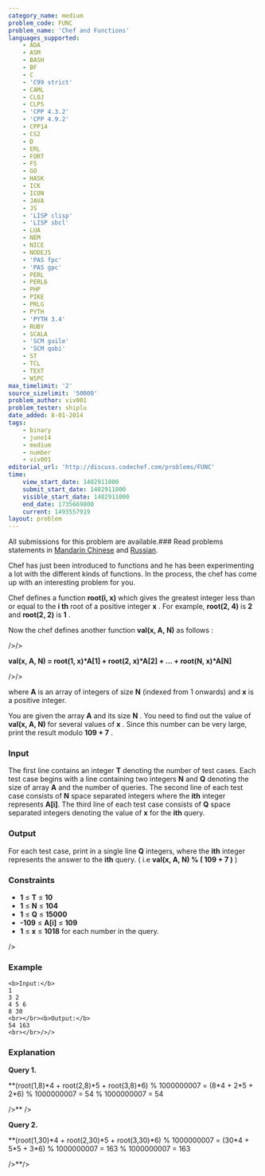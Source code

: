 ```yaml
---
category_name: medium
problem_code: FUNC
problem_name: 'Chef and Functions'
languages_supported:
    - ADA
    - ASM
    - BASH
    - BF
    - C
    - 'C99 strict'
    - CAML
    - CLOJ
    - CLPS
    - 'CPP 4.3.2'
    - 'CPP 4.9.2'
    - CPP14
    - CS2
    - D
    - ERL
    - FORT
    - FS
    - GO
    - HASK
    - ICK
    - ICON
    - JAVA
    - JS
    - 'LISP clisp'
    - 'LISP sbcl'
    - LUA
    - NEM
    - NICE
    - NODEJS
    - 'PAS fpc'
    - 'PAS gpc'
    - PERL
    - PERL6
    - PHP
    - PIKE
    - PRLG
    - PYTH
    - 'PYTH 3.4'
    - RUBY
    - SCALA
    - 'SCM guile'
    - 'SCM qobi'
    - ST
    - TCL
    - TEXT
    - WSPC
max_timelimit: '2'
source_sizelimit: '50000'
problem_author: viv001
problem_tester: shiplu
date_added: 8-01-2014
tags:
    - binary
    - june14
    - medium
    - number
    - viv001
editorial_url: 'http://discuss.codechef.com/problems/FUNC'
time:
    view_start_date: 1402911000
    submit_start_date: 1402911000
    visible_start_date: 1402911000
    end_date: 1735669800
    current: 1493557919
layout: problem
---
```

All submissions for this problem are available.###  Read problems statements in [Mandarin Chinese](http://www.codechef.com/download/translated/JUNE14/mandarin/FUNC.pdf) and [Russian](http://www.codechef.com/download/translated/JUNE14/russian/FUNC.pdf).

 Chef has just been introduced to functions and he has been experimenting a lot with the different kinds of functions. In the process, the chef has come up with an interesting problem for you.

 Chef defines a function  **root(i, x)**  which gives the greatest integer less than or equal to the  **i th** root of a positive integer  **x** . For example,  **root(2, 4)**  is  **2**  and  **root(2, 2)**  is  **1** .

 Now the chef defines another function  **val(x, A, N)**  as follows : 

/>/>

 **val(x, A, N) = root(1, x)\*A\[1\] + root(2, x)\*A\[2\] + ... + root(N, x)\*A\[N\]**  

/>/>

where  **A**  is an array of integers of size  **N**  (indexed from 1 onwards) and  **x**  is a positive integer.

 You are given the array  **A**  and its size  **N** . You need to find out the value of  **val(x, A, N)**  for several values of  **x** . Since this number can be very large, print the result modulo  **109 + 7** .

### Input

 The first line contains an integer **T** denoting the number of test cases. Each test case begins with a line containing two integers **N** and  **Q**  denoting the size of array **A** and the number of queries. The second line of each test case consists of **N** space separated integers where the **ith** integer represents **A\[i\]**. The third line of each test case consists of **Q** space separated integers denoting the value of  **x**  for the **ith** query.

### Output

 For each test case, print in a single line  **Q**  integers, where the **ith** integer represents the answer to the **ith** query. ( i.e  **val(x, A, N) % ( 109 + 7 )**  )

### Constraints

- **1** ≤ **T** ≤  **10**
- **1**  ≤  **N** ≤  **104**
- **1**  ≤  **Q** ≤  **15000**
- **-109** ≤  **A\[i\]**  ≤  **109**
- **1**  ≤  **x**  ≤  **1018** for each number in the query.


/>

### Example

```
<b>Input:</b>
1
3 2
4 5 6
8 30
<br></br><b>Output:</b>
54 163
<br></br>/>/>
```
### Explanation

**Query 1.**

 **(root(1,8)\*4 + root(2,8)\*5 + root(3,8)\*6) % 1000000007 = (8\*4 + 2\*5 + 2\*6) % 1000000007 = 54 % 1000000007 = 54 

/>** />

**Query 2.**

 **(root(1,30)\*4 + root(2,30)\*5 + root(3,30)\*6) % 1000000007 = (30\*4 + 5\*5 + 3\*6) % 1000000007 = 163 % 1000000007 = 163 

/>**/>